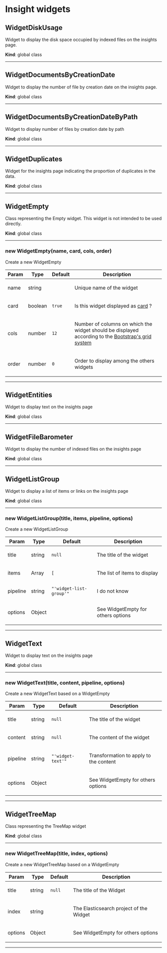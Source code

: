 # Insight widgets 

<a id="widgetdiskusage"></a>

## WidgetDiskUsage

Widget to display the disk space occupied by indexed files on the insights page.

**Kind**: global class  

*****

<a id="widgetdocumentsbycreationdate"></a>

## WidgetDocumentsByCreationDate

Widget to display the number of file by creation date on the insights page.

**Kind**: global class  

*****

<a id="widgetdocumentsbycreationdatebypath"></a>

## WidgetDocumentsByCreationDateByPath

Widget to display number of files by creation date by path

**Kind**: global class  

*****

<a id="widgetduplicates"></a>

## WidgetDuplicates

Widget for the insights page indicating the proportion of duplicates in the data.

**Kind**: global class  

*****

<a id="widgetempty"></a>

## WidgetEmpty

Class representing the Empty widget. This widget is not intended to be used directly.

**Kind**: global class  

*****

<a id="new_widgetempty_new"></a>

### new WidgetEmpty(name, card, cols, order)

Create a new WidgetEmpty

<table>
  <thead>
    <tr>
      <th>Param</th><th>Type</th><th>Default</th><th>Description</th>
    </tr>
  </thead>
  <tbody>
<tr>
    <td>name</td><td>string</td><td></td><td><p>Unique name of the widget</p>
</td>
    </tr><tr>
    <td>card</td><td>boolean</td><td><code>true</code></td><td><p>Is this widget displayed as <a href="https://bootstrap-vue.org/docs/components/card">card</a> ?</p>
</td>
    </tr><tr>
    <td>cols</td><td>number</td><td><code>12</code></td><td><p>Number of columns on which the widget should be displayed according to the
<a href="https://bootstrap-vue.org/docs/components/layout#layout-and-grid-system">Bootstrap&#39;s grid system</a></p>
</td>
    </tr><tr>
    <td>order</td><td>number</td><td><code>0</code></td><td><p>Order to display among the others widgets</p>
</td>
    </tr>  </tbody>
</table>


*****

<a id="widgetentities"></a>

## WidgetEntities

Widget to display text on the insights page

**Kind**: global class  

*****

<a id="widgetfilebarometer"></a>

## WidgetFileBarometer

Widget to display the number of indexed files on the insights page

**Kind**: global class  

*****

<a id="widgetlistgroup"></a>

## WidgetListGroup

Widget to display a list of items or links on the insights page

**Kind**: global class  

*****

<a id="new_widgetlistgroup_new"></a>

### new WidgetListGroup(title, items, pipeline, options)

Create a new WidgetListGroup

<table>
  <thead>
    <tr>
      <th>Param</th><th>Type</th><th>Default</th><th>Description</th>
    </tr>
  </thead>
  <tbody>
<tr>
    <td>title</td><td>string</td><td><code>null</code></td><td><p>The title of the widget</p>
</td>
    </tr><tr>
    <td>items</td><td>Array</td><td><code>[</code></td><td><p>The list of items to display</p>
</td>
    </tr><tr>
    <td>pipeline</td><td>string</td><td><code>&quot;&#x27;widget-list-group&#x27;&quot;</code></td><td><p>I do not know</p>
</td>
    </tr><tr>
    <td>options</td><td>Object</td><td></td><td><p>See WidgetEmpty for others options</p>
</td>
    </tr>  </tbody>
</table>


*****

<a id="widgettext"></a>

## WidgetText

Widget to display text on the insights page

**Kind**: global class  

*****

<a id="new_widgettext_new"></a>

### new WidgetText(title, content, pipeline, options)

Create a new WidgetText based on a WidgetEmpty

<table>
  <thead>
    <tr>
      <th>Param</th><th>Type</th><th>Default</th><th>Description</th>
    </tr>
  </thead>
  <tbody>
<tr>
    <td>title</td><td>string</td><td><code>null</code></td><td><p>The title of the widget</p>
</td>
    </tr><tr>
    <td>content</td><td>string</td><td><code>null</code></td><td><p>The content of the widget</p>
</td>
    </tr><tr>
    <td>pipeline</td><td>string</td><td><code>&quot;&#x27;widget-text&#x27;&quot;</code></td><td><p>Transformation to apply to the content</p>
</td>
    </tr><tr>
    <td>options</td><td>Object</td><td></td><td><p>See WidgetEmpty for others options</p>
</td>
    </tr>  </tbody>
</table>


*****

<a id="widgettreemap"></a>

## WidgetTreeMap

Class representing the TreeMap widget

**Kind**: global class  

*****

<a id="new_widgettreemap_new"></a>

### new WidgetTreeMap(title, index, options)

Create a new WidgetTreeMap based on a WidgetEmpty

<table>
  <thead>
    <tr>
      <th>Param</th><th>Type</th><th>Default</th><th>Description</th>
    </tr>
  </thead>
  <tbody>
<tr>
    <td>title</td><td>string</td><td><code>null</code></td><td><p>The title of the Widget</p>
</td>
    </tr><tr>
    <td>index</td><td>string</td><td></td><td><p>The Elasticsearch project of the Widget</p>
</td>
    </tr><tr>
    <td>options</td><td>Object</td><td></td><td><p>See WidgetEmpty for others options</p>
</td>
    </tr>  </tbody>
</table>


*****

